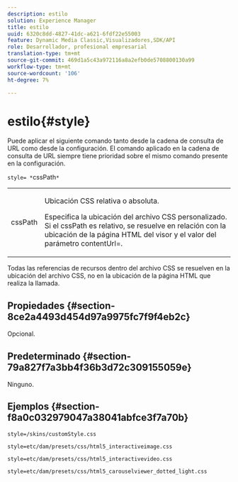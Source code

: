 ```yaml
---
description: estilo
solution: Experience Manager
title: estilo
uuid: 6320c8dd-4827-41dc-a621-6fdf22e55003
feature: Dynamic Media Classic,Visualizadores,SDK/API
role: Desarrollador, profesional empresarial
translation-type: tm+mt
source-git-commit: 469d1a5c43a972116a8a2efb0de5708800130a99
workflow-type: tm+mt
source-wordcount: '106'
ht-degree: 7%

---
```



# estilo{#style}

Puede aplicar el siguiente comando tanto desde la cadena de consulta de URL como desde la configuración. El comando aplicado en la cadena de consulta de URL siempre tiene prioridad sobre el mismo comando presente en la configuración.

`style= *`cssPath`*`

<table id="table_F800F787CF0342749B934DAEB600C0EB"> 
 <tbody> 
  <tr> 
   <td colname="col1"> <p> <span class="codeph"> <span class="varname"> cssPath</span> </span> </p> </td> 
   <td colname="col2"> <p> Ubicación CSS relativa o absoluta. </p> <p>Especifica la ubicación del archivo CSS personalizado. Si el <span class="codeph"><span class="varname"> cssPath</span></span> es relativo, se resuelve en relación con la ubicación de la página HTML del visor y el valor del parámetro <span class="codeph"> contentUrl=</span>. </p> </td> 
  </tr> 
 </tbody> 
</table>

Todas las referencias de recursos dentro del archivo CSS se resuelven en la ubicación del archivo CSS, no en la ubicación de la página HTML que realiza la llamada.

## Propiedades {#section-8ce2a4493d454d97a9975fc7f9f4eb2c}

Opcional.

## Predeterminado {#section-79a827f7a3bb4f36b3d72c309155059e}

Ninguno.

## Ejemplos {#section-f8a0c032979047a38041abfce3f7a70b}

`style=/skins/customStyle.css`

`style=etc/dam/presets/css/html5_interactiveimage.css`

`style=etc/dam/presets/css/html5_interactivevideo.css`

`style=etc/dam/presets/css/html5_carouselviewer_dotted_light.css`
